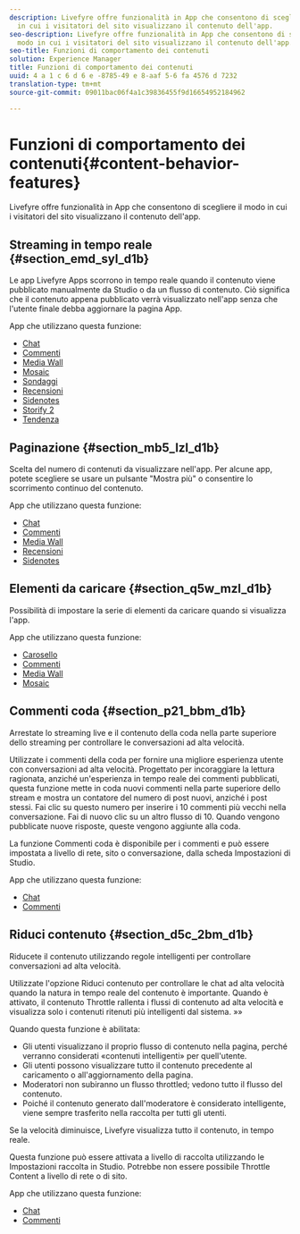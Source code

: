```yaml
---
description: Livefyre offre funzionalità in App che consentono di scegliere il modo
  in cui i visitatori del sito visualizzano il contenuto dell'app.
seo-description: Livefyre offre funzionalità in App che consentono di scegliere il
  modo in cui i visitatori del sito visualizzano il contenuto dell'app.
seo-title: Funzioni di comportamento dei contenuti
solution: Experience Manager
title: Funzioni di comportamento dei contenuti
uuid: 4 a 1 c 6 d 6 e -8785-49 e 8-aaf 5-6 fa 4576 d 7232
translation-type: tm+mt
source-git-commit: 09011bac06f4a1c39836455f9d16654952184962

---
```



# Funzioni di comportamento dei contenuti{#content-behavior-features}

Livefyre offre funzionalità in App che consentono di scegliere il modo in cui i visitatori del sito visualizzano il contenuto dell'app.

## Streaming in tempo reale {#section_emd_syl_d1b}

Le app Livefyre Apps scorrono in tempo reale quando il contenuto viene pubblicato manualmente da Studio o da un flusso di contenuto. Ciò significa che il contenuto appena pubblicato verrà visualizzato nell'app senza che l'utente finale debba aggiornare la pagina App.

App che utilizzano questa funzione:

* [Chat](/help/using/c-about-apps/c-chat-app/c-chat-app.md#c_chat_app)
* [Commenti](/help/using/c-about-apps/c-comments/c-comments.md)
* [Media Wall](/help/using/c-about-apps/c-media-wall-app/c-media-wall-app.md#c_media_wall_app)
* [Mosaic](/help/using/c-about-apps/c-mosaic-app/c-mosaic-app.md#c_mosaic_app)
* [Sondaggi](/help/using/c-about-apps/c-polls-app/c-polls-app.md#c_polls_app)
* [Recensioni](/help/using/c-about-apps/c-reviews-app/c-reviews-app.md#c_reviews_app)
* [Sidenotes](/help/using/c-about-apps/c-sidenotes-app/c-sidenotes-app.md#c_sidenotes_app)
* [Storify 2](/help/using/c-about-apps/c-storify2/c-storify2.md#c_storify2)
* [Tendenza](/help/using/c-about-apps/c-trending-app/c-trending-app.md#c_trending_app)

## Paginazione {#section_mb5_lzl_d1b}

Scelta del numero di contenuti da visualizzare nell'app. Per alcune app, potete scegliere se usare un pulsante "Mostra più" o consentire lo scorrimento continuo del contenuto.

App che utilizzano questa funzione:

* [Chat](/help/using/c-about-apps/c-chat-app/c-chat-app.md#c_chat_app)
* [Commenti](/help/using/c-about-apps/c-comments/c-comments.md)
* [Media Wall](/help/using/c-about-apps/c-media-wall-app/c-media-wall-app.md#c_media_wall_app)
* [Recensioni](/help/using/c-about-apps/c-reviews-app/c-reviews-app.md#c_reviews_app)
* [Sidenotes](/help/using/c-about-apps/c-sidenotes-app/c-sidenotes-app.md#c_sidenotes_app)

## Elementi da caricare {#section_q5w_mzl_d1b}

Possibilità di impostare la serie di elementi da caricare quando si visualizza l'app.

App che utilizzano questa funzione:

* [Carosello](/help/using/c-about-apps/c-carousel-app/c-carousel-app.md#c_carousel_app)
* [Commenti](/help/using/c-about-apps/c-comments/c-comments.md)
* [Media Wall](/help/using/c-about-apps/c-media-wall-app/c-media-wall-app.md#c_media_wall_app)
* [Mosaic](/help/using/c-about-apps/c-mosaic-app/c-mosaic-app.md#c_mosaic_app)

## Commenti coda {#section_p21_bbm_d1b}

Arrestate lo streaming live e il contenuto della coda nella parte superiore dello streaming per controllare le conversazioni ad alta velocità.

Utilizzate i commenti della coda per fornire una migliore esperienza utente con conversazioni ad alta velocità. Progettato per incoraggiare la lettura ragionata, anziché un'esperienza in tempo reale dei commenti pubblicati, questa funzione mette in coda nuovi commenti nella parte superiore dello stream e mostra un contatore del numero di post nuovi, anziché i post stessi. Fai clic su questo numero per inserire i 10 commenti più vecchi nella conversazione. Fai di nuovo clic su un altro flusso di 10. Quando vengono pubblicate nuove risposte, queste vengono aggiunte alla coda.

La funzione Commenti coda è disponibile per i commenti e può essere impostata a livello di rete, sito o conversazione, dalla scheda Impostazioni di Studio.

App che utilizzano questa funzione:

* [Chat](/help/using/c-about-apps/c-chat-app/c-chat-app.md#c_chat_app)
* [Commenti](/help/using/c-about-apps/c-comments/c-comments.md)

## Riduci contenuto {#section_d5c_2bm_d1b}

Riducete il contenuto utilizzando regole intelligenti per controllare conversazioni ad alta velocità.

Utilizzate l'opzione Riduci contenuto per controllare le chat ad alta velocità quando la natura in tempo reale del contenuto è importante. Quando è attivato, il contenuto Throttle rallenta i flussi di contenuto ad alta velocità e visualizza solo i contenuti ritenuti più intelligenti dal sistema. »»

Quando questa funzione è abilitata:

* Gli utenti visualizzano il proprio flusso di contenuto nella pagina, perché verranno considerati «contenuti intelligenti» per quell'utente.
* Gli utenti possono visualizzare tutto il contenuto precedente al caricamento o all'aggiornamento della pagina.
* Moderatori non subiranno un flusso throttled; vedono tutto il flusso del contenuto.
* Poiché il contenuto generato dall'moderatore è considerato intelligente, viene sempre trasferito nella raccolta per tutti gli utenti.

Se la velocità diminuisce, Livefyre visualizza tutto il contenuto, in tempo reale.

Questa funzione può essere attivata a livello di raccolta utilizzando le Impostazioni raccolta in Studio. Potrebbe non essere possibile Throttle Content a livello di rete o di sito.

App che utilizzano questa funzione:

* [Chat](/help/using/c-about-apps/c-chat-app/c-chat-app.md#c_chat_app)
* [Commenti](/help/using/c-about-apps/c-comments/c-comments.md)

